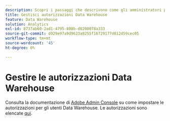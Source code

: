 ```yaml
---
description: Scopri i passaggi che descrivono come gli amministratori possono abilitare l’accesso ai rapporti Data Warehouse per gli utenti.
title: Gestisci autorizzazioni Data Warehouse
feature: Data Warehouse
solution: Analytics
exl-id: 8737ab60-2ad1-4795-808b-d0200078a333
source-git-commit: d929e97a9d9623a8255f16729177d812d59cec05
workflow-type: tm+mt
source-wordcount: '45'
ht-degree: 0%

---
```


# Gestire le autorizzazioni Data Warehouse

Consulta la documentazione di [Adobe Admin Console](/help/admin/admin-console/home.md) su come impostare le autorizzazioni per gli utenti Data Warehouse. Le autorizzazioni sono elencate [qui](/help/admin/admin-console/permissions/report-suite-tools.md).

